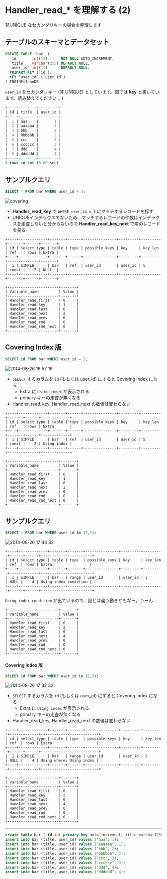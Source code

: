 # Handler_read_* を理解する (2)

非UNIQUE なセカンダリキーの場合を整理します

## テーブルのスキーマとデータセット

```sql
CREATE TABLE `bar` (
  `id`      int(11)      NOT NULL AUTO_INCREMENT,
  `title`   varchar(255) DEFAULT NULL,
  `user_id` int(11)      DEFAULT NULL,
  PRIMARY KEY (`id`),
  KEY `user_id` (`user_id`)  
) ENGINE=InnoDB
```

`user_id` をセカンダリキー (非 UNIQUE) としています。図では **key** と書いています。読み替えてください ...)

```sql
+----+--------+---------+
| id | title  | user_id |
+----+--------+---------+
|  1 | aaa    |       1 |
|  2 | aaaaaa |       1 |
|  3 | bbb    |       2 |
|  4 | bbbbbb |       2 |
|  5 | ccc    |       3 |
|  6 | cccccc |       3 |
|  7 | ddd    |       4 |
|  8 | dddddd |       4 |
+----+--------+---------+
8 rows in set (0.00 sec)
```

## サンプルクエリ

```sql
SELECT * FROM bar WHERE user_id = 3;
```

![covering](https://cloud.githubusercontent.com/assets/172456/4042027/c74ed422-2cfe-11e4-8b86-ac8bae3819e7.png)

 * **Handler_read_key** で `WHERE user_id = 3` にマッチするレコードを探す
 * UNIQUEインデックスでないため、マッチするレコードの件数はインデックスを走査しないと分からないので **Handler_read_key_next** で隣のレコードを見る

```
+----+-------------+-------+------+---------------+---------+---------+-------+------+-------+
| id | select_type | table | type | possible_keys | key     | key_len | ref   | rows | Extra |
+----+-------------+-------+------+---------------+---------+---------+-------+------+-------+
|  1 | SIMPLE      | bar   | ref  | user_id       | user_id | 5       | const |    2 | NULL  |
+----+-------------+-------+------+---------------+---------+---------+-------+------+-------+
```

```
+-----------------------+-------+
| Variable_name         | Value |
+-----------------------+-------+
| Handler_read_first    | 0     |
| Handler_read_key      | 1     |
| Handler_read_last     | 0     |
| Handler_read_next     | 2     |
| Handler_read_prev     | 0     |
| Handler_read_rnd      | 0     |
| Handler_read_rnd_next | 0     |
+-----------------------+-------+
```

## Covering Index 版

```sql
SELECT id FROM bar WHERE user_id = 2;
```

![2014-08-26 16 57 16](https://cloud.githubusercontent.com/assets/172456/4042028/c761a336-2cfe-11e4-9126-3785e8c8b00e.png)

 * `SELECT` するカラムを `id` (もしくは user_id) にすると Covering Index になる
   * Extra に `Using index` が表示される
   * primary キーの走査が無くなる
 * Handler_read_key, Handler_read_next の数値は変わらない

```
+----+-------------+-------+------+---------------+---------+---------+-------+------+-------------+
| id | select_type | table | type | possible_keys | key     | key_len | ref   | rows | Extra       |
+----+-------------+-------+------+---------------+---------+---------+-------+------+-------------+
|  1 | SIMPLE      | bar   | ref  | user_id       | user_id | 5       | const |    2 | Using index |
+----+-------------+-------+------+---------------+---------+---------+-------+------+-------------+
```

```
+-----------------------+-------+
| Variable_name         | Value |
+-----------------------+-------+
| Handler_read_first    | 0     |
| Handler_read_key      | 1     |
| Handler_read_last     | 0     |
| Handler_read_next     | 2     |
| Handler_read_prev     | 0     |
| Handler_read_rnd      | 0     |
| Handler_read_rnd_next | 0     |
+-----------------------+-------+
```

## サンプルクエリ

```sql
SELECT * FROM bar WHERE user_id in (2,3);
```

![2014-08-26 17 44 32](https://cloud.githubusercontent.com/assets/172456/4042030/c766f444-2cfe-11e4-96fd-03df121bf50c.png)

```
+----+-------------+-------+-------+---------------+---------+---------+------+------+-----------------------+
| id | select_type | table | type  | possible_keys | key     | key_len | ref  | rows | Extra                 |
+----+-------------+-------+-------+---------------+---------+---------+------+------+-----------------------+
|  1 | SIMPLE      | bar   | range | user_id       | user_id | 5       | NULL |    4 | Using index condition |
+----+-------------+-------+-------+---------------+---------+---------+------+------+-----------------------+
```

`Using index condition` が出ているので、図とは違う動きかもなー。うーん

```
+-----------------------+-------+
| Variable_name         | Value |
+-----------------------+-------+
| Handler_read_first    | 0     |
| Handler_read_key      | 2     |
| Handler_read_last     | 0     |
| Handler_read_next     | 4     |
| Handler_read_prev     | 0     |
| Handler_read_rnd      | 0     |
| Handler_read_rnd_next | 0     |
+-----------------------+-------+
```

#### Covering Index 版

```sql
SELECT id FROM bar WHERE user_id in (1,3);
```

![2014-08-26 17 32 32](https://cloud.githubusercontent.com/assets/172456/4042029/c76505f8-2cfe-11e4-89a9-ac31e16d604d.png)

 * `SELECT` するカラムを `id` (もしくは user_id) にすると Covering Index になる
   * Extra に `Using index` が表示される
   * primary キーの走査が無くなる
 * Handler_read_key, Handler_read_next の数値は変わらない

```
+----+-------------+-------+-------+---------------+---------+---------+------+------+--------------------------+
| id | select_type | table | type  | possible_keys | key     | key_len | ref  | rows | Extra                    |
+----+-------------+-------+-------+---------------+---------+---------+------+------+--------------------------+
|  1 | SIMPLE      | bar   | range | user_id       | user_id | 5       | NULL |    4 | Using where; Using index |
+----+-------------+-------+-------+---------------+---------+---------+------+------+--------------------------+
```

```
+-----------------------+-------+
| Variable_name         | Value |
+-----------------------+-------+
| Handler_read_first    | 0     |
| Handler_read_key      | 2     |
| Handler_read_last     | 0     |
| Handler_read_next     | 4     |
| Handler_read_prev     | 0     |
| Handler_read_rnd      | 0     |
| Handler_read_rnd_next | 0     |
+-----------------------+-------+
```

----

```sql
create table bar ( id int primary key auto_increment, title varchar(255), user_id int, key(user_id));
insert into bar (title, user_id) values ("aaa", 1);
insert into bar (title, user_id) values ("aaaaaa", 1);
insert into bar (title, user_id) values ("bbb", 2);
insert into bar (title, user_id) values ("bbbbbb", 2);
insert into bar (title, user_id) values ("ccc", 3);
insert into bar (title, user_id) values ("cccccc", 3);
insert into bar (title, user_id) values ("ddd", 4);
insert into bar (title, user_id) values ("dddddd", 4); 
```